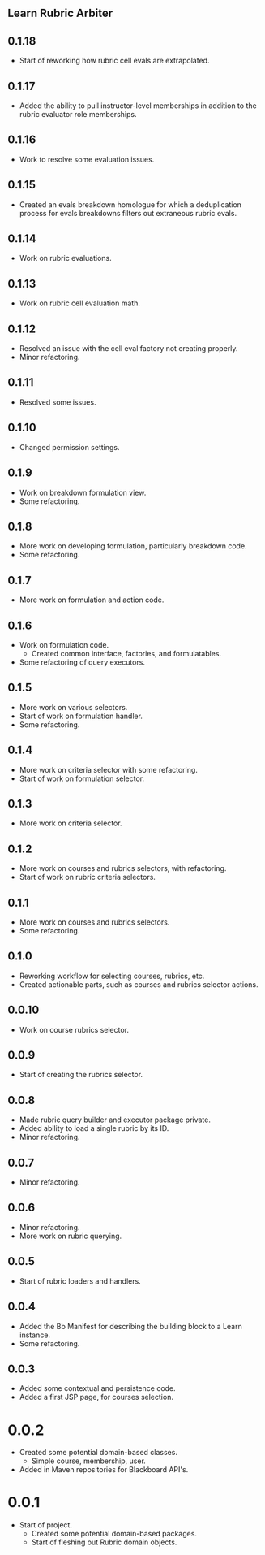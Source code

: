 ## Learn Rubric Arbiter

## 0.1.18
- Start of reworking how rubric cell evals are extrapolated.

## 0.1.17
- Added the ability to pull instructor-level memberships in addition to the
rubric evaluator role memberships.

## 0.1.16
- Work to resolve some evaluation issues.

## 0.1.15
- Created an evals breakdown homologue for which a deduplication process for
evals breakdowns filters out extraneous rubric evals.

## 0.1.14
- Work on rubric evaluations.

## 0.1.13
- Work on rubric cell evaluation math.

## 0.1.12
- Resolved an issue with the cell eval factory not creating properly.
- Minor refactoring.

## 0.1.11
- Resolved some issues.

## 0.1.10
- Changed permission settings.

## 0.1.9
- Work on breakdown formulation view.
- Some refactoring.

## 0.1.8
- More work on developing formulation, particularly breakdown code.
- Some refactoring.

## 0.1.7
- More work on formulation and action code.

## 0.1.6
- Work on formulation code.
  - Created common interface, factories, and formulatables.
- Some refactoring of query executors.

## 0.1.5
- More work on various selectors.
- Start of work on formulation handler.
- Some refactoring.

## 0.1.4
- More work on criteria selector with some refactoring.
- Start of work on formulation selector.

## 0.1.3
- More work on criteria selector.

## 0.1.2
- More work on courses and rubrics selectors, with refactoring.
- Start of work on rubric criteria selectors.

## 0.1.1
- More work on courses and rubrics selectors.
- Some refactoring.

## 0.1.0
- Reworking workflow for selecting courses, rubrics, etc.
- Created actionable parts, such as courses and rubrics selector actions.

## 0.0.10
- Work on course rubrics selector.

## 0.0.9
- Start of creating the rubrics selector.

## 0.0.8
- Made rubric query builder and executor package private.
- Added ability to load a single rubric by its ID.
- Minor refactoring.

## 0.0.7
- Minor refactoring.

## 0.0.6
- Minor refactoring.
- More work on rubric querying.

## 0.0.5
- Start of rubric loaders and handlers.

## 0.0.4
- Added the Bb Manifest for describing the building block to a Learn instance.
- Some refactoring.

## 0.0.3
- Added some contextual and persistence code.
- Added a first JSP page, for courses selection.

# 0.0.2
- Created some potential domain-based classes.
  - Simple course, membership, user.
- Added in Maven repositories for Blackboard API's.

# 0.0.1
- Start of project.
  - Created some potential domain-based packages.
  - Start of fleshing out Rubric domain objects.
